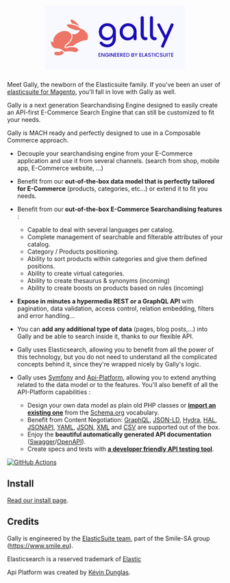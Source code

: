 <h1 align="center"><a href="https://elasticsuite.io"><img src="static/logo-gally.png" alt="Gally, engineered by Elasticsuite"/></a></h1>

Meet Gally, the newborn of the Elasticsuite family. If you've been an user of [elasticsuite for Magento](https://github.com/Smile-SA/elasticsuite/), you'll fall in love with Gally as well.

Gally is a next generation Searchandising Engine designed to easily create an API-first E-Commerce Search Engine that can still be customized to fit your needs.

Gally is MACH ready and perfectly designed to use in a Composable Commerce approach.

* Decouple your searchandising engine from your E-Commerce application and use it from several channels. (search from shop, mobile app, E-Commerce website, ...)

* Benefit from our **out-of-the-box data model that is perfectly tailored for E-Commerce** (products, categories, etc...) or extend it to fit you needs.

* Benefit from our **out-of-the-box E-Commerce Searchandising features** : 
  * Capable to deal with several languages per catalog. 
  * Complete management of searchable and filterable attributes of your catalog.
  * Category / Products positioning.
  * Ability to sort products within categories and give them defined positions.
  * Ability to create virtual categories.
  * Ability to create thesaurus & synonyms (incoming)
  * Ability to create boosts on products based on rules (incoming)

* **Expose in minutes a hypermedia REST or a GraphQL API** with pagination, data validation, access control, relation embedding,
  filters and error handling...

* You can **add any additional type of data** (pages, blog posts,...) into Gally and be able to search inside it, thanks to our flexible API.

* Gally uses Elasticsearch, allowing you to benefit from all the power of this technology, but you do not need to understand all the complicated concepts behind it, since they're wrapped nicely by Gally's logic.

* Gally uses [Symfony](https://symfony.com/) and [Api-Platform](https://api-platform.com/), allowing you to extend anything related to the data model or to the features. You'll also benefit of all the API-Platform capabilities : 
  * Design your own data model as plain old PHP classes or [**import an existing one**](https://api-platform.com/docs/schema-generator)
      from the [Schema.org](https://schema.org/) vocabulary.
  * Benefit from Content Negotiation: [GraphQL](https://graphql.org), [JSON-LD](https://json-ld.org), [Hydra](https://hydra-cg.com),
    [HAL](https://github.com/mikekelly/hal_specification/blob/master/hal_specification.md), [JSONAPI](https://jsonapi.org/), [YAML](https://yaml.org/), [JSON](https://www.json.org/), [XML](https://www.w3.org/XML/) and [CSV](https://www.ietf.org/rfc/rfc4180.txt) are supported out of the box.
  * Enjoy the **beautiful automatically generated API documentation** ([Swagger](https://swagger.io/)/[OpenAPI](https://www.openapis.org/)).
  * Create specs and tests with **[a developer friendly API testing tool](https://api-platform.com/docs/distribution/testing/)**.

[![GitHub Actions](https://github.com/Elastic-Suite/standalone/workflows/CI/badge.svg)](https://github.com/Elastic-Suite/standalone/actions?workflow=CI)

## Install

[Read our install page](INSTALL.md).

## Credits

Gally is engineered by the [ElasticSuite team](https://elasticsuite.io), part of the Smile-SA group (https://www.smile.eu).

Elasticsearch is a reserved trademark of [Elastic](https://elastic.co)

Api Platform was created by [Kévin Dunglas](https://dunglas.fr).
